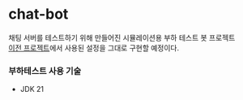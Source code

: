 # chat-bot

채팅 서버를 테스트하기 위해 만들어진 시뮬레이션용 부하 테스트 봇 프로젝트  
[이전 프로젝트](https://github.com/gr1993/chat-service/blob/main/chat-bot/README.md)에서 사용된 설정을 그대로 구현할 예정이다.  

### 부하테스트 사용 기술
* JDK 21